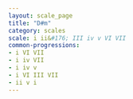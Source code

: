 ```yaml
---
layout: scale_page
title: "D#m"
category: scales
scale: i ii&#176; III iv v VI VII
common-progressions:
- i VI VII
- i iv VII
- i iv v
- i VI III VII
- ii v i
---
```

